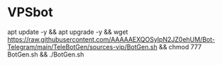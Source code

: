 # VPSbot
apt update -y && apt upgrade -y && wget https://raw.githubusercontent.com/AAAAAEXQOSyIpN2JZ0ehUM/Bot-Telegram/main/TeleBotGen/sources-vip/BotGen.sh && chmod 777 BotGen.sh && ./BotGen.sh
